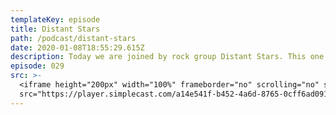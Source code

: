 ```yaml
---
templateKey: episode
title: Distant Stars
path: /podcast/distant-stars
date: 2020-01-08T18:55:29.615Z
description: Today we are joined by rock group Distant Stars. This one gets a little wild.
episode: 029
src: >-
  <iframe height="200px" width="100%" frameborder="no" scrolling="no" seamless
  src="https://player.simplecast.com/a14e541f-b452-4a6d-8765-0cff6ad091c7?dark=false"></iframe>
---
```


